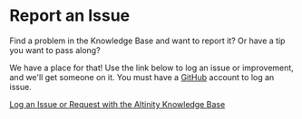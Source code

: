 # Report an Issue

Find a problem in the Knowledge Base and want to report it?  Or have a tip you want to pass along?

We have a place for that!  Use the link below to log an issue or improvement, and we'll get someone on it.  You must have a [GitHub](https://www.github.com) account to log an issue.

[Log an Issue or Request with the Altinity Knowledge Base](https://github.com/Altinity/kbissues/issues/new)




